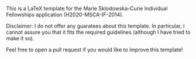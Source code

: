 This is a LaTeX template for the Marie Sklodowska-Curie Individual Fellowships application (H2020-MSCA-IF-2014).

Disclaimer: I do not offer any guaratees about this template. In particular, I cannot assure you that it fits the required guidelines (although I have tried to make it so).

Feel free to open a pull request if you would like to improve this template!
